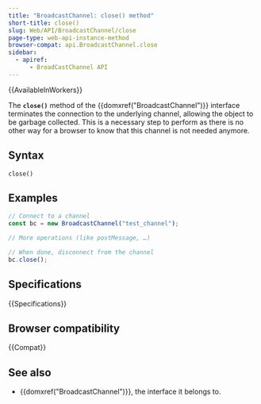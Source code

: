 ```yaml
---
title: "BroadcastChannel: close() method"
short-title: close()
slug: Web/API/BroadcastChannel/close
page-type: web-api-instance-method
browser-compat: api.BroadcastChannel.close
sidebar:
  - apiref:
      - BroadCastChannel API
---
```


{{AvailableInWorkers}}

The **`close()`** method of the {{domxref("BroadcastChannel")}} interface terminates the connection to
the underlying channel, allowing the object to be garbage collected.
This is a necessary step to perform
as there is no other way for a browser to know
that this channel is not needed anymore.

## Syntax

```js-nolint
close()
```

## Examples

```js
// Connect to a channel
const bc = new BroadcastChannel("test_channel");

// More operations (like postMessage, …)

// When done, disconnect from the channel
bc.close();
```

## Specifications

{{Specifications}}

## Browser compatibility

{{Compat}}

## See also

- {{domxref("BroadcastChannel")}}, the interface it belongs to.

